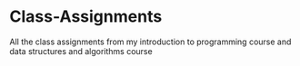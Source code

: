 Class-Assignments
=================

All the class assignments from my introduction to programming course and data structures and algorithms course

